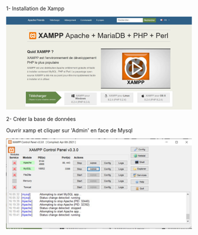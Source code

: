 1- Installation de Xampp

![Xampp](https://github.com/JeromeduCampdOrgas/Resources-Utilization-Viewer/blob/master/Images/xampp.JPG)

2- Créer la base de données

Ouvrir xamp et cliquer sur 'Admin' en face de Mysql

![Bdd](https://github.com/JeromeduCampdOrgas/Resources-Utilization-Viewer/blob/master/Images/bdd-creation.JPG)
